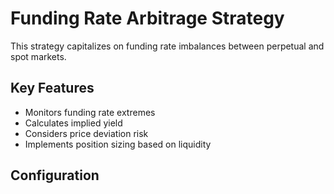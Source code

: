 # Funding Rate Arbitrage Strategy

This strategy capitalizes on funding rate imbalances between perpetual and spot markets.

## Key Features
- Monitors funding rate extremes
- Calculates implied yield
- Considers price deviation risk
- Implements position sizing based on liquidity

## Configuration 